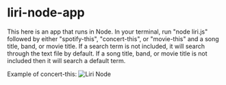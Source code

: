 # liri-node-app

This here is an app that runs in Node. In your terminal, run "node liri.js" followed by either "spotify-this", "concert-this", or "movie-this" and a song title, band, or movie title. If a search term is not included, it will search through the text file by default. If a song title, band, or movie title is not included then it will search a default term. 

Example of concert-this:
![Liri Node](https://i.imgur.com/tuPGeOw.png)
